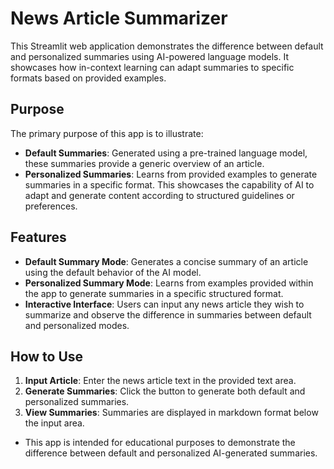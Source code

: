 # News Article Summarizer

This Streamlit web application demonstrates the difference between default and personalized summaries using AI-powered language models. It showcases how in-context learning can adapt summaries to specific formats based on provided examples.

## Purpose

The primary purpose of this app is to illustrate:

- **Default Summaries**: Generated using a pre-trained language model, these summaries provide a generic overview of an article.
- **Personalized Summaries**: Learns from provided examples to generate summaries in a specific format. This showcases the capability of AI to adapt and generate content according to structured guidelines or preferences.

## Features

- **Default Summary Mode**: Generates a concise summary of an article using the default behavior of the AI model.
- **Personalized Summary Mode**: Learns from examples provided within the app to generate summaries in a specific structured format.
- **Interactive Interface**: Users can input any news article they wish to summarize and observe the difference in summaries between default and personalized modes.

## How to Use

1. **Input Article**: Enter the news article text in the provided text area.
2. **Generate Summaries**: Click the button to generate both default and personalized summaries.
3. **View Summaries**: Summaries are displayed in markdown format below the input area.


- This app is intended for educational purposes to demonstrate the difference between default and personalized AI-generated summaries.
